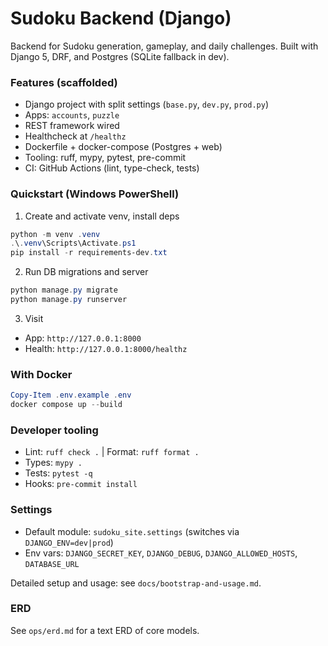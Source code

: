 # Sudoku Backend (Django)

Backend for Sudoku generation, gameplay, and daily challenges. Built with Django 5, DRF, and Postgres (SQLite fallback in dev).

### Features (scaffolded)
- Django project with split settings (`base.py`, `dev.py`, `prod.py`)
- Apps: `accounts`, `puzzle`
- REST framework wired
- Healthcheck at `/healthz`
- Dockerfile + docker-compose (Postgres + web)
- Tooling: ruff, mypy, pytest, pre-commit
- CI: GitHub Actions (lint, type-check, tests)

### Quickstart (Windows PowerShell)
1) Create and activate venv, install deps
```powershell
python -m venv .venv
.\.venv\Scripts\Activate.ps1
pip install -r requirements-dev.txt
```

2) Run DB migrations and server
```powershell
python manage.py migrate
python manage.py runserver
```

3) Visit
- App: `http://127.0.0.1:8000`
- Health: `http://127.0.0.1:8000/healthz`

### With Docker
```powershell
Copy-Item .env.example .env
docker compose up --build
```

### Developer tooling
- Lint: `ruff check .`  | Format: `ruff format .`
- Types: `mypy .`
- Tests: `pytest -q`
- Hooks: `pre-commit install`

### Settings
- Default module: `sudoku_site.settings` (switches via `DJANGO_ENV=dev|prod`)
- Env vars: `DJANGO_SECRET_KEY`, `DJANGO_DEBUG`, `DJANGO_ALLOWED_HOSTS`, `DATABASE_URL`

Detailed setup and usage: see `docs/bootstrap-and-usage.md`.

### ERD
See `ops/erd.md` for a text ERD of core models.
